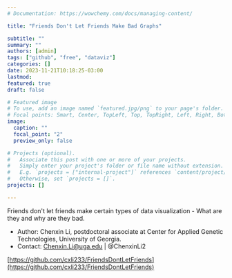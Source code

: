 ```yaml
---
# Documentation: https://wowchemy.com/docs/managing-content/

title: "Friends Don't Let Friends Make Bad Graphs"

subtitle: ""
summary: ""
authors: [admin]
tags: ["github", "free", "dataviz"]
categories: []
date: 2023-11-21T10:18:25-03:00
lastmod:
featured: true
draft: false

# Featured image
# To use, add an image named `featured.jpg/png` to your page's folder.
# Focal points: Smart, Center, TopLeft, Top, TopRight, Left, Right, BottomLeft, Bottom, BottomRight.
image:
  caption: ""
  focal_point: "2"
  preview_only: false

# Projects (optional).
#   Associate this post with one or more of your projects.
#   Simply enter your project's folder or file name without extension.
#   E.g. `projects = ["internal-project"]` references `content/project/deep-learning/index.md`.
#   Otherwise, set `projects = []`.
projects: []

---
```


Friends don't let friends make certain types of data visualization - What are they and why are they bad.
* Author: Chenxin Li, postdoctoral associate at Center for Applied Genetic Technologies, University of Georgia.
* Contact: Chenxin.Li@uga.edu | @ChenxinLi2

[https://github.com/cxli233/FriendsDontLetFriends](https://github.com/cxli233/FriendsDontLetFriends)
